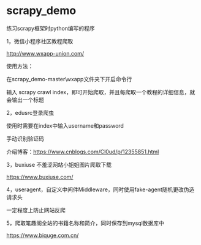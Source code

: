 # scrapy_demo
练习scrapy框架时python编写的程序

1，微信小程序社区教程爬取
  
  
  http://www.wxapp-union.com/
  
  使用方法：
    
  在scrapy_demo-master\wxapp文件夹下开启命令行
  
  输入 scrapy crawl index，即可开始爬取，并且每爬取一个教程的详细信息，就会输出一个标题

2，edusrc登录爬虫
  
  使用时需要在index中输入username和password
  
  手动识别验证码
  
  介绍博客：https://www.cnblogs.com/Cl0ud/p/12355851.html

3，buxiuse 不羞涩网站小姐姐图片爬取下载

https://www.buxiuse.com/

4，useragent，自定义中间件Middleware，同时使用fake-agent随机更改伪造请求头

一定程度上防止网站反爬

5，爬取笔趣阁全站的书籍名称和简介，同时保存到mysql数据库中

https://www.biquge.com.cn/
